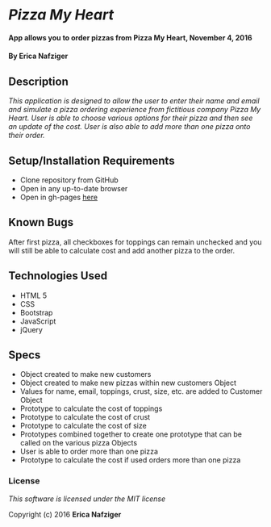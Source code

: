 # _Pizza My Heart_

#### App allows you to order pizzas from Pizza My Heart, November 4, 2016

#### By **Erica Nafziger**

## Description

_This application is designed to allow the user to enter their name and email and simulate a pizza ordering experience from fictitious company Pizza My Heart. User is able to choose various options for their pizza and then see an update of the cost. User is also able to add more than one pizza onto their order._

## Setup/Installation Requirements

* Clone repository from GitHub
* Open in any up-to-date browser
* Open in gh-pages [here](https://ericanafziger.github.io/pizza-order/)

## Known Bugs

After first pizza, all checkboxes for toppings can remain unchecked and you will still be able to calculate cost and add another pizza to the order.

## Technologies Used

* HTML 5
* CSS
* Bootstrap
* JavaScript
* jQuery

## Specs
* Object created to make new customers
* Object created to make new pizzas within new customers Object
* Values for name, email, toppings, crust, size, etc. are added to Customer Object
* Prototype to calculate the cost of toppings
* Prototype to calculate the cost of crust
* Prototype to calculate the cost of size
* Prototypes combined together to create one prototype that can be called on the various pizza Objects
* User is able to order more than one pizza
* Prototype to calculate the cost if used orders more than one pizza

### License

*This software is licensed under the MIT license*

Copyright (c) 2016 **Erica Nafziger**
